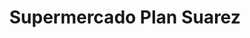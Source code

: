 ---
title: "Supermercado Plan Suarez"
url: /caracas/supermercado-plan-suarez-av-teresa-de-la-parra/
shop: supermercado
---
